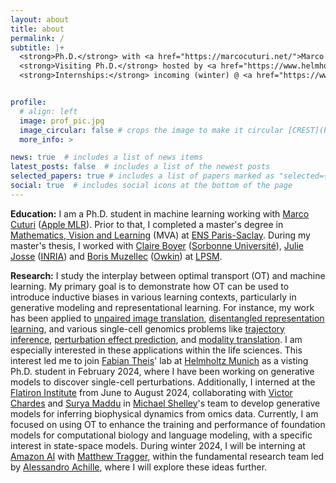 ```yaml
---
layout: about
title: about
permalink: /
subtitle: |+
  <strong>Ph.D.</strong> with <a href="https://marcocuturi.net/">Marco Cuturi</a> @ <a href="https://crest.science/">CREST</a> - <a href="https://www.ensae.fr/">ENSAE</a>, <a href="https://www.ip-paris.fr/">Institut Polytechnique de Paris</a> <br>
  <strong>Visiting Ph.D.</strong> hosted by <a href="https://www.helmholtz-munich.de/en/icb/pi/fabian-theis">Fabian Theis</a> @ <a href="https://www.helmholtz-munich.de/en/icb/pi/fabian-theis">Helmholtz Munich</a>, <a href="https://www.tum.de/en/">Technical University of Munich</a> <br>
  <strong>Internships:</strong> incoming (winter) @ <a href="https://www.amazon.science/"> Amazon AI</a>, Fundamental Research Team– past @ <a href="https://www.simonsfoundation.org/flatiron/">Flatiron Institute</a>, <a href="https://www.simonsfoundation.org/">Simons Foundation</a>.


profile:
  # align: left
  image: prof_pic.jpg
  image_circular: false # crops the image to make it circular [CREST](https://crest.science/)-[ENSAE](https://www.ensae.fr/), [IP-Paris](https://www.ip-paris.fr/)
  more_info: >

news: true  # includes a list of news items
latest_posts: false  # includes a list of the newest posts
selected_papers: true # includes a list of papers marked as "selected={true}"
social: true  # includes social icons at the bottom of the page
---
```

**Education:** I am a Ph.D. student in machine learning working with [Marco Cuturi](https://marcocuturi.net/) ([Apple MLR](https://machinelearning.apple.com/)). Prior to that, I completed a master's degree in [Mathematics, Vision and Learning](https://www.master-mva.com/) (MVA) at [ENS Paris-Saclay](https://ens-paris-saclay.fr/). During my master's thesis, I worked with [Claire Boyer](https://perso.lpsm.paris/~cboyer/) ([Sorbonne Université](https://www.sorbonne-universite.fr/)), [Julie Josse](https://juliejosse.com/) ([INRIA](https://inria.fr/fr)) and [Boris Muzellec](https://borismuzellec.github.io/) ([Owkin](https://www.owkin.com/)) at [LPSM](https://www.lpsm.paris/). 

**Research:** I study the interplay between optimal transport (OT) and machine learning. My primary goal is to demonstrate how OT can be used to introduce inductive biases in various learning contexts, particularly in generative modeling and representational learning. For instance, my work has been applied to [unpaired image translation](https://arxiv.org/pdf/2311.15100.pdf), [disentangled representation learning](https://arxiv.org/abs/2407.07829), and various single-cell genomics problems like [trajectory inference](https://arxiv.org/pdf/2406.08938), [perturbation effect prediction](https://proceedings.mlr.press/v202/uscidda23a/uscidda23a.pdf), and [modality translation](https://arxiv.org/pdf/2310.09254.pdf). I am especially interested in these applications within the life sciences. This interest led me to join [Fabian Theis](https://www.helmholtz-munich.de/en/icb/pi/fabian-theis)' lab at [Helmholtz Munich](https://www.helmholtz-munich.de/en) as a visting Ph.D. student in February 2024, where I have been working on generative models to discover single-cell perturbations. Additionally, I interned at the [Flatiron Institute](https://www.simonsfoundation.org/flatiron/) from June to August 2024, collaborating with [Victor Chardes](https://www.simonsfoundation.org/people/victor-chardes/) and [Surya Maddu](https://www.simonsfoundation.org/people/suryanarayana-maddu/) in [Michael Shelley](https://math.nyu.edu/~shelley/)'s team to develop generative models for inferring biophysical dynamics from omics data. Currently, I am focused on using OT to enhance the training and performance of foundation models for computational biology and language modeling, with a specific interest in state-space models. During winter 2024, I will be interning at [Amazon AI](https://www.amazon.science/) with [Matthew Tragger](https://scholar.google.com/citations?user=g3sXAWkAAAAJ&hl=en), within the fundamental research team led by [Alessandro Achille](https://alexachi.github.io/), where I will explore these ideas further.

